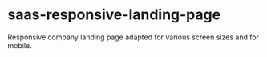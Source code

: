 # saas-responsive-landing-page
Responsive company landing page adapted for various screen sizes and for mobile.
